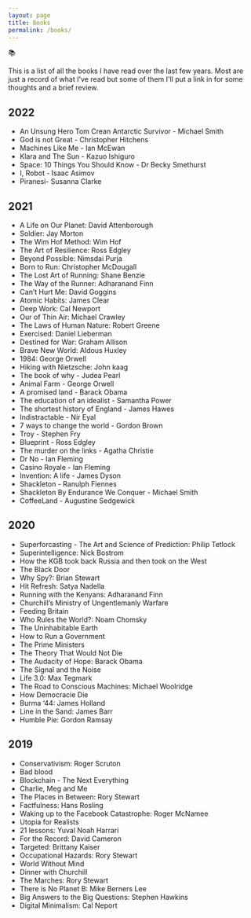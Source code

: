 ```yaml
---
layout: page
title: Books
permalink: /books/
---
```

📚

This is a list of all the books I have read over the last few years. Most are just a record of what I've read but some of them I'll put a link in for some thoughts and a brief review.

## 2022

- An Unsung Hero Tom Crean Antarctic Survivor - Michael Smith
- God is not Great - Christopher Hitchens
- Machines Like Me - Ian McEwan
- Klara and The Sun - Kazuo Ishiguro
- Space: 10 Things You Should Know - Dr Becky Smethurst
- I, Robot - Isaac Asimov
- Piranesi- Susanna Clarke

## 2021

- A Life on Our Planet: David Attenborough 
- Soldier: Jay Morton
- The Wim Hof Method: Wim Hof
- The Art of Resilience: Ross Edgley
- Beyond Possible: Nimsdai Purja 
- Born to Run: Christopher McDougall
- The Lost Art of Running: Shane Benzie
- The Way of the Runner: Adharanand Finn
- Can’t Hurt Me: David Goggins
- Atomic Habits: James Clear
- Deep Work: Cal Newport
- Our of Thin Air: Michael Crawley 
- The Laws of Human Nature: Robert Greene
- Exercised: Daniel Lieberman
- Destined for War: Graham Allison 
- Brave New World: Aldous Huxley
- 1984: George Orwell
- Hiking with Nietzsche: John kaag
- The book of why - Judea Pearl
- Animal Farm - George Orwell
- A promised land - Barack Obama
- The education of an idealist - Samantha Power
- The shortest history of England - James Hawes
- Indistractable - Nir Eyal
- 7 ways to change the world - Gordon Brown
- Troy - Stephen Fry
- Blueprint - Ross Edgley
- The murder on the links - Agatha Christie
- Dr No - Ian Fleming
- Casino Royale - Ian Fleming
- Invention: A life - James Dyson
- Shackleton - Ranulph Fiennes
- Shackleton By Endurance We Conquer - Michael Smith
- CoffeeLand - Augustine Sedgewick

## 2020

- Superforcasting - The Art and Science of Prediction: Philip Tetlock
- Superintelligence: Nick Bostrom
- How the KGB took back Russia and then took on the West
- The Black Door
- Why Spy?: Brian Stewart
- Hit Refresh: Satya Nadella
- Running with the Kenyans: Adharanand Finn
- Churchill’s Ministry of Ungentlemanly Warfare
- Feeding Britain
- Who Rules the World?: Noam Chomsky
- The Uninhabitable Earth
- How to Run a Government 
- The Prime Ministers
- The Theory That Would Not Die
- The Audacity of Hope: Barack Obama
- The Signal and the Noise
- Life 3.0: Max Tegmark
- The Road to Conscious Machines: Michael Woolridge
- How Democracie Die
- Burma ‘44: James Holland
- Line in the Sand: James Barr
- Humble Pie: Gordon Ramsay

## 2019

- Conservativism: Roger Scruton
- Bad blood
- Blockchain - The Next Everything
- Charlie, Meg and Me
- The Places in Between: Rory Stewart
- Factfulness: Hans Rosling
- Waking up to the Facebook Catastrophe: Roger McNamee 
- Utopia for Realists
- 21 lessons: Yuval Noah Harrari
- For the Record: David Cameron
- Targeted: Brittany Kaiser 
- Occupational Hazards: Rory Stewart 
- World Without Mind
- Dinner with Churchill
- The Marches: Rory Stewart 
- There is No Planet B: Mike Berners Lee
- Big Answers to the Big Questions: Stephen Hawkins
- Digital Minimalism: Cal Neport

